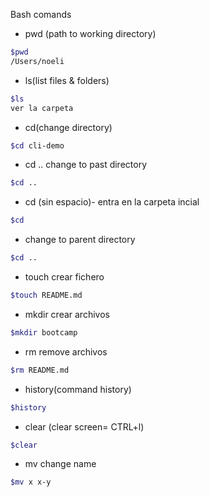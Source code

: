 Bash comands

- pwd (path to working directory)
```sh
$pwd
/Users/noeli
```
- ls(list files & folders)
```sh
$ls
ver la carpeta
```

- cd(change directory)

```sh
$cd cli-demo
```

- cd .. change to past directory
```sh
$cd ..
```
- cd (sin espacio)- entra en la carpeta incial
```sh
$cd 
```
- change to parent directory
```sh
$cd .. 
```

- touch crear fichero
```sh
$touch README.md
```

- mkdir crear archivos
```sh
$mkdir bootcamp
```
- rm remove archivos

```sh
$rm README.md
```
- history(command history)
```sh
$history
```
- clear (clear screen= CTRL+l)

```sh
$clear
```
- mv change name 
```sh
$mv x x-y
```



